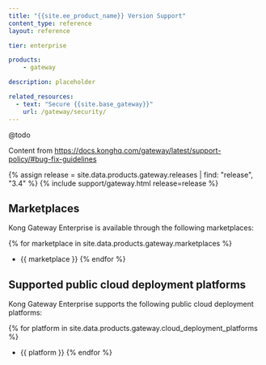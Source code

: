```yaml
---
title: "{{site.ee_product_name}} Version Support"
content_type: reference
layout: reference

tier: enterprise

products:
    - gateway

description: placeholder

related_resources:
  - text: "Secure {{site.base_gateway}}"
    url: /gateway/security/
---
```


@todo

Content from https://docs.konghq.com/gateway/latest/support-policy/#bug-fix-guidelines

{% assign release = site.data.products.gateway.releases | find: "release", "3.4" %}
{% include support/gateway.html release=release %}

## Marketplaces

Kong Gateway Enterprise is available through the following marketplaces:

{% for marketplace in site.data.products.gateway.marketplaces %}
* {{ marketplace }}
{% endfor %}

## Supported public cloud deployment platforms

Kong Gateway Enterprise supports the following public cloud deployment platforms:

{% for platform in site.data.products.gateway.cloud_deployment_platforms %}
* {{ platform }}
{% endfor %}
